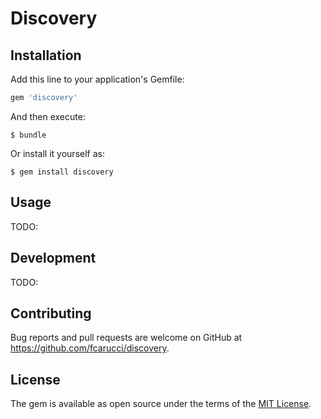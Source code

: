 # Discovery


## Installation

Add this line to your application's Gemfile:

```ruby
gem 'discovery'
```

And then execute:

    $ bundle

Or install it yourself as:

    $ gem install discovery

## Usage

TODO:

## Development

TODO:

## Contributing

Bug reports and pull requests are welcome on GitHub at https://github.com/fcarucci/discovery.


## License

The gem is available as open source under the terms of the [MIT License](http://opensource.org/licenses/MIT).
